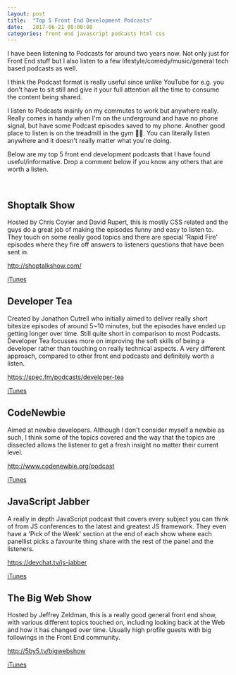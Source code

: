 ```yaml
---
layout: post
title:  "Top 5 Front End Development Podcasts"
date:   2017-06-21 00:00:00
categories: front end javascript podcasts html css
---
```


I have been listening to Podcasts for around two years now. Not only just for Front End stuff but I also listen to a few lifestyle/comedy/music/general tech based podcasts as well.

I think the Podcast format is really useful since unlike YouTube for e.g. you don't have to sit still and give it your full attention all the time to consume the content being shared.

I listen to Podcasts mainly on my commutes to work but anywhere really. Really comes in handy when I'm on the underground and have no phone signal, but have some Podcast episodes saved to my phone. Another good place to listen is on the treadmill in the gym 💪🏿. You can literally listen anywhere and it doesn't really matter what you're doing.

Below are my top 5 front end development podcasts that I have found useful/informative. Drop a comment below if you know any others that are worth a listen.

<br />

## Shoptalk Show

Hosted by Chris Coyier and David Rupert, this is mostly CSS related and the guys do a great job of making the episodes funny and easy to listen to. They touch on some really good topics and there are special 'Rapid Fire' episodes where they fire off answers to listeners questions that have been sent in.

<http://shoptalkshow.com/>

[iTunes](https://itunes.apple.com/gb/podcast/shoptalk/id493890455?mt=2)

## Developer Tea

Created by Jonathon Cutrell who initially aimed to deliver really short bitesize episodes of around 5~10 minutes, but the episodes have ended up getting longer over time. Still quite short in comparison to most Podcasts. Developer Tea focusses more on improving the soft skills of being a developer rather than touching on really technical aspects. A very different approach, compared to other front end podcasts and definitely worth a listen.

<https://spec.fm/podcasts/developer-tea>

[iTunes](https://itunes.apple.com/us/podcast/developer-tea/id955596067?mt=2)

## CodeNewbie

Aimed at newbie developers. Although I don't consider myself a newbie as such, I think some of the topics covered and the way that the topics are dissected allows the listener to get a fresh insight no matter their current level.

<http://www.codenewbie.org/podcast>

[iTunes](https://itunes.apple.com/us/podcast/codenewbie/id919219256)

## JavaScript Jabber

A really in depth JavaScript podcast that covers every subject you can think of from JS conferences to the latest and greatest JS framework. They even have a 'Pick of the Week' section at the end of each show where each panellist picks a favourite thing share with the rest of the panel and the listeners.

<https://devchat.tv/js-jabber>

[iTunes](https://itunes.apple.com/us/podcast/javascript-jabber/id496893300?mt=2)

## The Big Web Show

Hosted by Jeffrey Zeldman, this is a really good general front end show, with various different topics touched on, including looking back at the Web and how it has changed over time. Usually high profile guests with big followings in the Front End community.

<http://5by5.tv/bigwebshow>

[iTunes](http://itunes.apple.com/WebObjects/MZStore.woa/wa/viewPodcast?id=370445683&partnerId=30&siteID=GfpxbBXXpXE-y3gfJGyOQcSr2tOpkzD12A)
